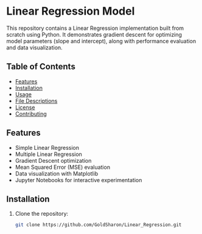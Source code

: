 # Linear Regression Model

This repository contains a Linear Regression implementation built from scratch using Python. It demonstrates gradient descent for optimizing model parameters (slope and intercept), along with performance evaluation and data visualization.

## Table of Contents

- [Features](#features)
- [Installation](#installation)
- [Usage](#usage)
- [File Descriptions](#file-descriptions)
- [License](#license)
- [Contributing](#contributing)

## Features

- Simple Linear Regression
- Multiple Linear Regression
- Gradient Descent optimization
- Mean Squared Error (MSE) evaluation
- Data visualization with Matplotlib
- Jupyter Notebooks for interactive experimentation

## Installation

1. Clone the repository:
   ```bash
   git clone https://github.com/GoldSharon/Linear_Regression.git
```
